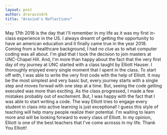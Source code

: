 ```yaml
---
layout: post
author: draravindrk
title: "Aravind's Reflections"
---
```

May 17th 2018 is the day that I'll remember in my life as it was my first in-class experience in the US.
I always dreamt of getting the opportunity to have an american education and it finally came true in the year 2018.
Coming from a healthcare background, I had no clue as to what computer coding was all about.
I'm glad that I took the decision to join masters at UNC-Chapel Hill.
And, I'm more than happy about the fact that the very first day of my journey at UNC started with a class taught by Elliott Hauser.
I thoroughly enjoyed every single moment that I spent in the class. To start off with, I was able to write the very first code with the help of Elliott.
It may be the most simplest and very basic but, every journey starts with a single step and moves forwad with one step at a time.
But, seeing the code getting executed was more than exciting. As the class progressed, I made a few mistakes probably out of excitement.
But, I was happy with the fact that I was able to start writing a code.
The way Elliott tries to engage every student in class into active learning is just exceptional!
I guess this style of teaching will help many people realize their potential. I'm waiting to learn more and will be looking forward to every class of Elliott.
In my opinion, Elliott is one of the best teachers that I've come acrosss in my life.
Thank You Elliott!

